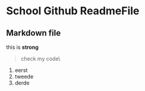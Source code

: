 # School Github ReadmeFile

## Markdown file


this is **strong**

> check my code\
> 

1. eerst
2. tweede
3. derde
